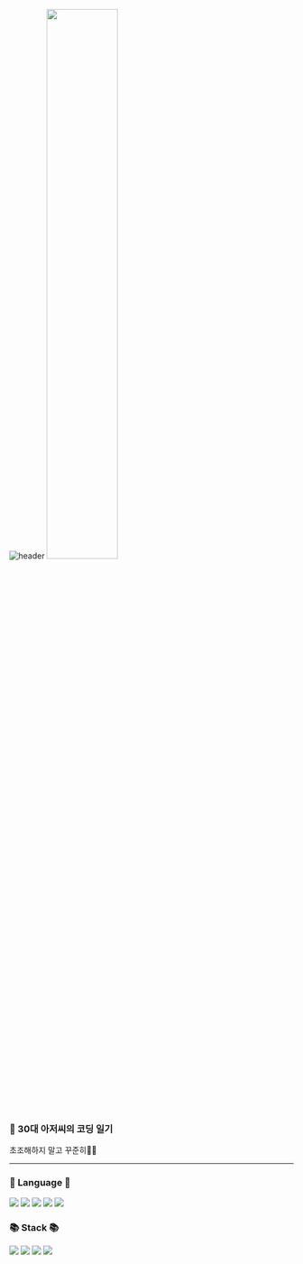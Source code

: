 <!-- head -->
![header](https://capsule-render.vercel.app/api?type=wave&color=auto&height=300&section=header&text=SuJin%20Choi&fontSize=90)
<img width="50%" src="https://user-images.githubusercontent.com/80378085/150538122-d0c8472f-4b8c-4544-a35c-27c398234308.gif"/>

<!-- info -->
### :wave: 30대 아저씨의 코딩 일기

초조해하지 말고 꾸준히📖📖




------
<!-- Language logo-->
### 💌 Language 💌
<img src="https://img.shields.io/badge/java-%23007396.svg?&style=for-the-badge&logo=java&logoColor=white" /> <img src="https://img.shields.io/badge/html5-%23E34F26.svg?&style=for-the-badge&logo=html5&logoColor=white" /> <img src="https://img.shields.io/badge/css3-%231572B6.svg?&style=for-the-badge&logo=css3&logoColor=white" /> <img src="https://img.shields.io/badge/python-F7DF1E?style=for-the-badge&logo=python&logoColor=white"> <img src="https://img.shields.io/badge/javascript-%23E34F26.svg?&style=for-the-badge&logo=javascript&logoColor=white" />

### 📚 Stack 📚
<img src="https://img.shields.io/badge/spring-%236DB33F.svg?&style=for-the-badge&logo=spring&logoColor=white" /> <img src="https://img.shields.io/badge/github-181717?style=for-the-badge&logo=github&logoColor=white"> <img src="https://img.shields.io/badge/git-F05032?style=for-the-badge&logo=git&logoColor=white"> <img src="https://img.shields.io/badge/mongoDB-%236DB33F.svg?&style=for-the-badge&logo=mongoDB&logoColor=white" />
